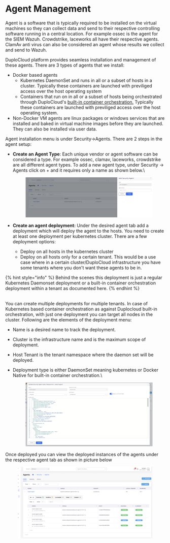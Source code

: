 # Agent Management

Agent is a software that is typically required to be installed on the virtual machines so they can collect data and send to their respective controlling software running in a central location. For example ossec is the agent for the SIEM Wazuh. Crowdstrike, laceworks all have their respective agents. ClamAv anti virus can also be considered an agent whose results we collect and send to Wazuh.

DuploCloud platform provides seamless installation and management of these agents. There are 3 types of agents that we install:

* Docker based agents
  * Kubernetes DaemonSet and runs in all or a subset of hosts in a cluster. Typically these containers are launched with previliged access over the host operating system
  * Containers that run on in all or a subset of hosts being orchestrated through DuploCloud's [built-in container orchestration.](../../container-deployments/container-orchestrators.md) Typically these containers are launched with previliged access over the host operating system.
* Non-Docker VM agents are linux packages or windows services that are installed and baked in virtual machine images before they are launched. They can also be installed via user data. &#x20;

Agent installation menu is under Security->Agents. There are 2 steps in the agent setup:

*   **Create an Agent Type**: Each unique vendor or agent software can be considered a type. For example ossec, clamav, laceworks, crowdstrike are all different agent types. To add a new agent type, under Security -> Agents click on + and it requires only a name as shown below.\


    <figure><img src="../../.gitbook/assets/image (2).png" alt=""><figcaption></figcaption></figure>


* **Create an agent deployment:** Under the desired agent tab add a deployment which will deploy the agent to the hosts. You need to create at least one deployment per kubernetes cluster. There are a few deployment options:
  * Deploy on all hosts in the kubernetes cluster
  * Deploy on all hosts only for a certain tenant. This would be a use case where in a certain cluster/DuploCloud infrastructure you  have some tenants where you don't want these agents to be in.&#x20;

{% hint style="info" %}
Behind the scenes this deployment is just a regular Kubernetes Daemonset deployment or a built-in container orchestration deployment within a tenant as documented here.&#x20;
{% endhint %}

&#x20;\
You can create multiple deployments for multiple tenants. In case of Kubernetes based container orchestration as against Duplocloud built-in orchestration, with just one deployment you can target all nodes in the cluster. Following are the elements of the deployment menu:

* Name is a desired name to track the deployment.
* Cluster is the infrastructure name and is the maximum scope of deployment.&#x20;
* Host Tenant is the tenant namespace where the daemon set will be deployed.&#x20;
*   Deployment type is either DaemonSet meaning kubernetes or Docker Native for built-in container orchestration.\


    <figure><img src="../../.gitbook/assets/image (1) (1).png" alt=""><figcaption></figcaption></figure>



Once deployed you can view the deployed instances of the agents under the respective agent tab as shown in picture below

<figure><img src="../../.gitbook/assets/image (2) (1).png" alt=""><figcaption></figcaption></figure>
